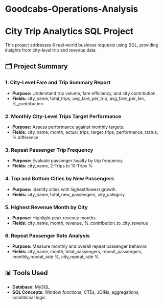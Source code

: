 # Goodcabs-Operations-Analysis

# City Trip Analytics SQL Project

This project addresses 6 real-world business requests using SQL, providing insights from city-level trip and revenue data.

## 🗂️ Project Summary

### 1. City-Level Fare and Trip Summary Report
- **Purpose:** Understand trip volume, fare efficiency, and city contribution.
- **Fields:** city_name, total_trips, avg_fare_per_trip, avg_fare_per_km, %_contribution

### 2. Monthly City-Level Trips Target Performance
- **Purpose:** Assess performance against monthly targets.
- **Fields:** city_name, month, actual_trips, target_trips, performance_status, % difference

### 3. Repeat Passenger Trip Frequency
- **Purpose:** Evaluate passenger loyalty by trip frequency.
- **Fields:** city_name, 2-Trips to 10-Trips %

### 4. Top and Bottom Cities by New Passengers
- **Purpose:** Identify cities with highest/lowest growth.
- **Fields:** city_name, total_new_passengers, city_category

### 5. Highest Revenue Month by City
- **Purpose:** Highlight peak revenue months.
- **Fields:** city_name, month, revenue, %_contribution_to_city_revenue

### 6. Repeat Passenger Rate Analysis
- **Purpose:** Measure monthly and overall repeat passenger behavior.
- **Fields:** city_name, month, total_passengers, repeat_passengers, monthly_repeat_rate %, city_repeat_rate %


## 📊 Tools Used

- **Database:** MySQL
- **SQL Concepts:** Window functions, CTEs, JOINs, aggregations, conditional logic


